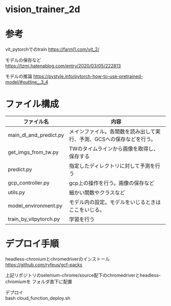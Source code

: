 # vision_trainer_2d
# 参考  

vit_pytorchでのtrain
https://farml1.com/vit_2/

モデルの保存など  
https://tzmi.hatenablog.com/entry/2020/03/05/222813

モデルの推論
https://pystyle.info/pytorch-how-to-use-pretrained-model/#outline__3_4

# ファイル構成
| ファイル名 | 内容 |
| ---- | ---- |
| main_dl_and_predict.py | メインファイル。各関数を読み出して実行、予測、GCSへの保存などを行う。|
| get_imgs_from_tw.py | TWのタイムラインから画像を取得し、保存する |
| predict.py | 指定したディレクトリに対して予測を行う | 
| gcp_controller.py | gcp上の操作を行う。画像の保存など |
| utils.py | 細かい関数やクラスなど |
| model_environment.py | モデル内の設定。モデルをいじるときはここをいじる。 | 
| train_by_vitpytorch.py | 学習を行う |

# デプロイ手順
headless-chroniumとchromedriverのインストール   
https://github.com/ryfeus/gcf-packs

上記リポジトリのselenium-chrome/source配下のchromedriverとheadless-chromiumを
フォルダ直下に配置  

デプロイ  
bash cloud_function_deploy.sh

